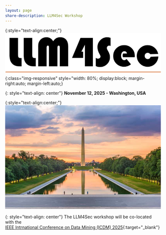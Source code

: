 ```yaml
---
layout: page
share-description: LLM4Sec Workshop
---
```


{:style="text-align:center;"}
![logo](assets/img/logo.jpg){:class="img-responsive" style="width: 80%; display:block; margin-right:auto; margin-left:auto;}

{: style="text-align: center"}
**November 12, 2025 - Washington, USA**

<!--
{: style="text-align: center"}
## LLM4Sec @ [ICDM 2025](https://www3.cs.stonybrook.edu/~icdm2025/index.html)

{: style="text-align: center"}
## Workshop on the use of Large Language Models for Cybersecurity
-->

{:style="text-align:center;"}
![alt text](assets/img/sfondo.jpg)

{: style="text-align: center"}
The LLM4Sec workshop will be co-located with the\
[IEEE Intrnational Conference on Data Mining (ICDM) 2025](https://www3.cs.stonybrook.edu/~icdm2025/index.html){:target="_blank"}
